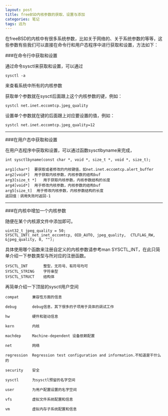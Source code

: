 ```yaml
---
layout: post
title: freeBSD内核参数的获取、设置与添加
categories: 笔记
tags: 远为
---
```


在freeBSD的内核中有很多系统参数，比如关于网络的、关于系统参数的等等，这些参数有些我们可以直接在命令行和用户态程序中进行获取和设置，方法如下：

###在命令行中获取和设置

通过命令sysctl来获取和设置，可以通过

    sysctl -a
    
来查看系统中所有的内核参数

获取单个参数就在sysctl后面跟上这个内核参数的键，例如：

    systcl net.inet.eccomtcp.jpeg_quality
    
设置单个参数就在键的后面跟上对应要设置的值，例如：

    systcl net.inet.eccomtcp.jpeg_quality=12
    
---
###在用户态中获取和设置

在用户态程序中获取和设置，可以通过函数sysctlbyname来完成，

    int	sysctlbyname(const char *, void *, size_t *, void *, size_t);

    arg1[char*]  要获取或者修改的内核键值，如net.inet.eccomtcp.alert_buffer
    arg2[void*]  用于获取内核参数，内核参数的结构buf
    arg3[size_t *]   用于获取内核参数，内核参数结构的长度
    arg4[void*]  用于修改内核参数，内核参数的结构buf
    arg5[size_t]  用于修改内核参数，内核参数结构的长度
    返回值：调用失败时返回-1
    
---

###在内核中增加一个内核参数

随便在某个内核源文件中添加即可。

    uint32_t jpeg_quality = 50;
    SYSCTL_INT(_net_inet_eccomtcp, OID_AUTO, jpeg_quality,  CTLFLAG_RW, &jpeg_quality, 0, "");


具体使用哪个函数来注册自定义的内核参数请参考man SYSCTL_INT，在此只简单介绍一下参数类型与所对应的注册函数。

    SYSCTL_INT       整型，无符号、有符号均可
    SYSCTL_STRING    字符串型
    SYSCTL_STRUCT    结构体
    
再简单介绍一下顶层的sysctl用户空间

    compat      兼容性方面的信息

    debug       debug信息，其下很多的子项用于具体的调试工作

    hw          硬件和驱动信息

    kern        内核

    machdep     Machine-dependent 设备依赖配置

    net         网络

    regression  Regression test configuration and information.不知道是干什么的

    security    安全

    sysctl      为sysctl预留的名字空间

    user        为用户配置设置的名字空间

    vfs         虚拟文件系统配置和信息

    vm          虚拟内存子系统配置和信息
